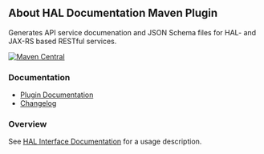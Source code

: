 ## About HAL Documentation Maven Plugin

Generates API service documenation and JSON Schema files for HAL- and JAX-RS based RESTful services.

[![Maven Central](https://maven-badges.herokuapp.com/maven-central/io.wcm.caravan.maven.plugins/hal-docs-maven-plugin/badge.svg)](https://maven-badges.herokuapp.com/maven-central/io.wcm.caravan.maven.plugins/hal-docs-maven-plugin)


### Documentation

* [Plugin Documentation][plugindocs]
* [Changelog][changelog]


### Overview

See [HAL Interface Documentation][hal-docs] for a usage description.


[plugindocs]: plugin-info.html
[changelog]: changes-report.html
[hal-docs]: http://caravan.wcm.io/hal/docs/
